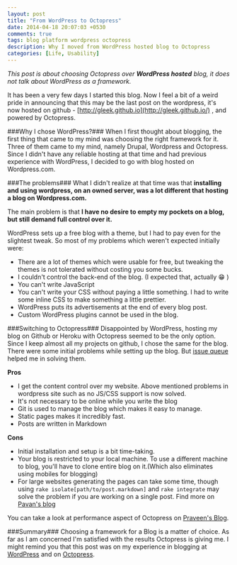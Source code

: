 ```yaml
---
layout: post
title: "From WordPress to Octopress"
date: 2014-04-18 20:07:03 +0530
comments: true
tags: blog platform wordpress octopress
description: Why I moved from WordPress hosted blog to Octopress
categories: [Life, Usability]
---
```

*This post is about choosing Octopress over **WordPress hosted** blog, it does not talk about WordPress as a framework.*

It has been a very few days I started this blog. Now I feel a bit of a weird pride in announcing that this may be the last post on the wordpress, it's now hosted on github - [http://gleek.github.io](http://gleek.github.io/) , and powered by Octopress.
<!-- more -->
###Why I chose WordPress?###
When I first thought about blogging, the first thing that came to my mind was choosing the right framework for it. Three of them came to my mind, namely Drupal, Wordpress and Octopress. Since I didn't have any reliable hosting at that time and had previous experience with WordPress, I decided to go with blog hosted on Wordpress.com.

###The problems###
What I didn't realize at that time was that **installing and using wordpress, on an owned server, was a lot different that hosting a blog on Wordpress.com.**

The main problem is that **I have no desire to empty my pockets on a blog, but still demand full control over it.**

WordPress sets up a free blog with a theme, but I had to pay even for the slightest tweak. So most of my problems which weren't expected initially were:

- There are a lot of themes which were usable for free, but tweaking the themes is not tolerated without costing you some bucks.
- I couldn't control the back-end of the blog. (I expected that, actually :grin: )
- You can't write JavaScript
- You can't write your CSS without paying a little something. I had to write some inline CSS to make something a little prettier.
- WordPress puts its advertisements at the end of every blog post.
- Custom WordPress plugins cannot be used in the blog.

###Switching to Octopress###
Disappointed by WordPress, hosting my blog on Github or Heroku with Octopress seemed to be the only option. Since I keep almost all my projects on github, I chose the same for the blog. There were some initial problems while setting up the blog. But [issue queue](https://github.com/imathis/octopress/issues) helped me in solving them.

 **Pros**

- I get the content control over my website. Above mentioned problems in wordpress site such as no JS/CSS support is now solved.
- It's not necessary to be online while you write the blog
- Git is used to manage the blog which makes it easy to manage.
- Static pages makes it incredibly fast.
- Posts are written in Markdown

**Cons**

- Initial installation and setup is a bit time-taking.
- Your blog is restricted to your local machine. To use a different machine to blog, you'll have to clone entire blog on it.(Which also eliminates using mobiles for blogging)
- For large websites generating the pages can take some time, though using `rake isolate[path/to/post.markdown]` and `rake integrate` may solve the problem if you are working on a single post. Find more on [Pavan's blog](http://blog.pixelingene.com/2011/09/tips-for-speeding-up-octopress-site-generation/)

You can take a look at performance aspect of Octopress on [Praveen's Blog](http://decodize.com/html/moving-from-wordpress-to-octopress/).

###Summary###
Choosing a framework for a Blog is a matter of choice. As far as I am concerned I'm satisfied with the results Octopress is giving me. I might remind you that this post was on my experience in blogging at [WordPress](http://noobpanic.wordpress.com) and on [Octopress](http://gleek.github.io).
